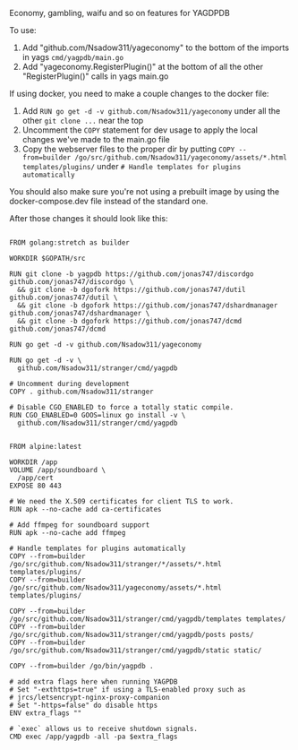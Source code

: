 Economy, gambling, waifu and so on features for YAGDPDB

To use:

1. Add 	"github.com/Nsadow311/yageconomy" to the bottom of the imports in yags `cmd/yagpdb/main.go`
2. Add "yageconomy.RegisterPlugin()" at the bottom of all the other "RegisterPlugin()" calls in yags main.go

If using docker, you need to make a couple changes to the docker file:

1. Add `RUN go get -d -v github.com/Nsadow311/yageconomy` under all the other `git clone ...` near the top 
2. Uncomment the `COPY` statement for dev usage to apply the local changes we've made to the main.go file
3. Copy the webserver files to the proper dir by putting `COPY --from=builder /go/src/github.com/Nsadow311/yageconomy/assets/*.html templates/plugins/` under `# Handle templates for plugins automatically`

You should also make sure you're not using a prebuilt image by using the docker-compose.dev file instead of the standard one.

After those changes it should look like this:

```

FROM golang:stretch as builder

WORKDIR $GOPATH/src

RUN git clone -b yagpdb https://github.com/jonas747/discordgo github.com/jonas747/discordgo \
  && git clone -b dgofork https://github.com/jonas747/dutil github.com/jonas747/dutil \
  && git clone -b dgofork https://github.com/jonas747/dshardmanager github.com/jonas747/dshardmanager \
  && git clone -b dgofork https://github.com/jonas747/dcmd github.com/jonas747/dcmd

RUN go get -d -v github.com/Nsadow311/yageconomy

RUN go get -d -v \
  github.com/Nsadow311/stranger/cmd/yagpdb

# Uncomment during development
COPY . github.com/Nsadow311/stranger

# Disable CGO_ENABLED to force a totally static compile.
RUN CGO_ENABLED=0 GOOS=linux go install -v \
  github.com/Nsadow311/stranger/cmd/yagpdb


FROM alpine:latest

WORKDIR /app
VOLUME /app/soundboard \
  /app/cert
EXPOSE 80 443

# We need the X.509 certificates for client TLS to work.
RUN apk --no-cache add ca-certificates

# Add ffmpeg for soundboard support
RUN apk --no-cache add ffmpeg

# Handle templates for plugins automatically
COPY --from=builder /go/src/github.com/Nsadow311/stranger/*/assets/*.html templates/plugins/
COPY --from=builder /go/src/github.com/Nsadow311/yageconomy/assets/*.html templates/plugins/

COPY --from=builder /go/src/github.com/Nsadow311/stranger/cmd/yagpdb/templates templates/
COPY --from=builder /go/src/github.com/Nsadow311/stranger/cmd/yagpdb/posts posts/
COPY --from=builder /go/src/github.com/Nsadow311/stranger/cmd/yagpdb/static static/

COPY --from=builder /go/bin/yagpdb .

# add extra flags here when running YAGPDB
# Set "-exthttps=true" if using a TLS-enabled proxy such as
# jrcs/letsencrypt-nginx-proxy-companion
# Set "-https=false" do disable https
ENV extra_flags ""

# `exec` allows us to receive shutdown signals.
CMD exec /app/yagpdb -all -pa $extra_flags

```